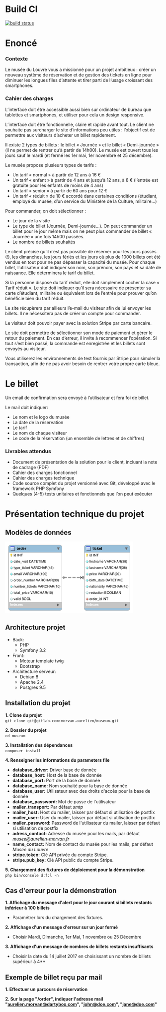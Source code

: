# Build CI
[![build status](https://gitlab.com/morvan.aurelien/museum/badges/_dev/build.svg)](https://gitlab.com/morvan.aurelien/museum/commits/_dev)

# Enoncé

### Contexte
Le musée du Louvre vous a missionné pour un projet ambitieux : créer un nouveau système de réservation et de gestion des tickets en ligne pour diminuer les longues files d’attente et tirer parti de l’usage croissant des smartphones.

### Cahier des charges
L’interface doit être accessible aussi bien sur ordinateur de bureau que tablettes et smartphones, et utiliser pour cela un design responsive.

L’interface doit être fonctionnelle, claire et rapide avant tout. Le client ne souhaite pas surcharger le site d’informations peu utiles : l’objectif est de permettre aux visiteurs d’acheter un billet rapidement.

Il existe 2 types de billets : le billet « Journée » et le billet « Demi-journée » (il ne permet de rentrer qu’à partir de 14h00). Le musée est ouvert tous les jours sauf le mardi (et fermé les 1er mai, 1er novembre et 25 décembre).

Le musée propose plusieurs types de tarifs :

- Un tarif « normal » à partir de 12 ans à 16 €
- Un tarif « enfant » à partir de 4 ans et jusqu’à 12 ans, à 8 € (l’entrée est gratuite pour les enfants de moins de 4 ans)
- Un tarif « senior » à partir de 60 ans pour 12  €
- Un tarif « réduit » de 10 € accordé dans certaines conditions (étudiant, employé du musée, d’un service du Ministère de la Culture, militaire…)

Pour commander, on doit sélectionner :
- Le jour de la visite
- Le type de billet (Journée, Demi-journée…). On peut commander un billet pour le jour même mais on ne peut plus commander de billet « Journée » une fois 14h00 passées.
- Le nombre de billets souhaités

Le client précise qu’il n’est pas possible de réserver pour les jours passés (!), les dimanches, les jours fériés et les jours où plus de 1000 billets ont été vendus en tout pour ne pas dépasser la capacité du musée.
Pour chaque billet, l’utilisateur doit indiquer son nom, son prénom, son pays et sa date de naissance. Elle déterminera le tarif du billet.

Si la personne dispose du tarif réduit, elle doit simplement cocher la case « Tarif réduit ». Le site doit indiquer qu’il sera nécessaire de présenter sa carte d’étudiant, militaire ou équivalent lors de l’entrée pour prouver qu’on bénéficie bien du tarif réduit.

Le site récupèrera par ailleurs l’e-mail du visiteur afin de lui envoyer les billets. Il ne nécessitera pas de créer un compte pour commander.

Le visiteur doit pouvoir payer avec la solution Stripe par carte bancaire.

Le site doit permettre de sélectionner son mode de paiement et gérer le retour du paiement. En cas d’erreur, il invite à recommencer l’opération. Si tout s’est bien passé, la commande est enregistrée et les billets sont envoyés au visiteur.

Vous utiliserez les environnements de test fournis par Stripe pour simuler la transaction, afin de ne pas avoir besoin de rentrer votre propre carte bleue.

# Le billet
Un email de confirmation sera envoyé à l’utilisateur et fera foi de billet.

Le mail doit indiquer:
- Le nom et le logo du musée
- La date de la réservation
- Le tarif
- Le nom de chaque visiteur
- Le code de la réservation (un ensemble de lettres et de chiffres)

### Livrables attendus
- Document de présentation de la solution pour le client, incluant la note de cadrage (PDF)
- Cahier des charges fonctionnel
- Cahier des charges technique
- Code source complet du projet versionné avec Git, développé avec le framework PHP Symfony
- Quelques (4-5) tests unitaires et fonctionnels que l’on peut exécuter

# Présentation technique du projet
## Modèles de données
![Modèle de données](/docs/museum_model.png)
## Architecture projet
- Back:
    - PHP
    - Symfony 3.2
- Front:
    - Moteur template twig
    - Bootstrap
- Architecture serveur:
    - Debian 8
    - Apache 2.4
    - Postgres 9.5
    
## Installation du projet

**1. Clone du projet**  
`git clone git@gitlab.com:morvan.aurelien/museum.git`  

**2. Dossier du projet**    
`cd museum`  

**3. Installation des dépendances**  
`composer install`  

**4. Renseigner les informations du parameters file**  
- **database_driver:** Driver base de donnée
- **database_host:** Host de la base de donnée
- **database_port:** Port de la base de donnée
- **database_name:** Nom souhaité pour la base de donnée
- **database_user:** Utilisateur avec des droits d'accès pour la base de donnée
- **database_password:** Mot de passe de l'utilisateur
- **mailer_transport:** Par défaut *smtp*
- **mailer_host:** Host du mailer, laisser par défaut si utilisation de postfix
- **mailer_user:** User du mailer, laisser par défaut si utilisation de postfix
- **mailer_password:** Password de l'utilisateur du mailer, laisser par défaut si utilisation de postfix
- **adress_contact:** Adresse du musée pour les mails, par défaut *musee@aurelien-morvan.fr*
- **name_contact:** Nom de contact du musée pour les mails, par défaut *Musée du Louvre*
- **stripe.token:** Clé API privée du compte Stripe.
- **stripe.pub_key:** Clé API public du compte Stripe.

**5. Chargement des fixtures de déploiement pour la démonstration**  
`php bin/console d:f:l -n`  

## Cas d'erreur pour la démonstration
**1. Affichage du message d'alert pour le jour courant si billets restants inférieur à 100 billets**
- Paramétrer lors du chargement des fixtures.

**2. Affichage d'un message d'erreur sur un jour fermé**  
- Choisir Mardi, Dimanche, 1er Mai, 1 novembre ou 25 Décembre

**3. Affichage d'un message de nombres de billets restants insuffisants** 
- Choisir la date du 14 juillet 2017 en choisissant un nombre de billets supérieur à 4**
## Exemple de billet reçu par mail
**1. Effectuer un parcours de réservation**

**2. Sur la page "/order", indiquer l'adresse mail "aurelien.morvan@dartybox.com", "john@doe.com", "jane@doe.com"**
